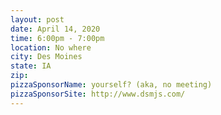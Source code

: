 ```yaml
---
layout: post
date: April 14, 2020
time: 6:00pm - 7:00pm
location: No where
city: Des Moines
state: IA
zip: 
pizzaSponsorName: yourself? (aka, no meeting)
pizzaSponsorSite: http://www.dsmjs.com/
---
```

